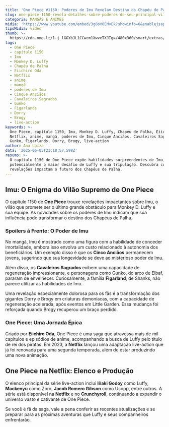 ```yaml
---
title: 'One Piece #1150: Poderes de Imu Revelam Destino do Chapéu de Palha'
slug: one-piece-1150-revela-detalhes-sobre-poderes-de-seu-principal-vilo-spoiler
categoria: MANGÁS E ANIMES
midia: 'https://www.youtube.com/embed/3g8oV0EMvEk?showinfo=0&enablejsapi=1'
tipoMidia: video
thumb: >-
  https://cdn.ome.lt/1-j_lGGYbJL1CCwcm1XwveTXJTg=/480x360/smart/extras/conteudos/luffy-shocked-in-one-piece.png
tags:
  - One Piece
  - capítulo 1150
  - Imu
  - Monkey D. Luffy
  - Chapéu de Palha
  - Eiichiro Oda
  - Netflix
  - anime
  - mangá
  - poderes de Imu
  - Cinque Anciãos
  - Cavaleiros Sagrados
  - Gunko
  - Figarlands
  - Dorry
  - Brogy
  - live-action
keywords: >-
  One Piece, capítulo 1150, Imu, Monkey D. Luffy, Chapéu de Palha, Eiichiro Oda,
  Netflix, anime, mangá, poderes de Imu, Cinque Anciãos, Cavaleiros Sagrados,
  Gunko, Figarlands, Dorry, Brogy, live-action
author: Ana Luiza
data: '2025-06-05T21:18:57.598Z'
resumo: >-
  O capítulo 1150 de One Piece expõe habilidades surpreendentes de Imu,
  potencialmente o maior desafio de Luffy e sua tripulação. Descubra como essas
  revelações impactam o futuro dos Chapéus de Palha.
---
```


## Imu: O Enigma do Vilão Supremo de One Piece

O capítulo 1150 de **One Piece** trouxe revelações impactantes sobre Imu, o vilão que promete ser o último grande obstáculo para Monkey D. Luffy e sua equipe. As novidades sobre os poderes de Imu indicam que sua influência pode transformar o destino dos Chapéus de Palha.

### Spoilers à Frente: O Poder de Imu

No mangá, Imu é mostrado como uma figura com a habilidade de conceder imortalidade, embora isso envolva um custo relacionado à autonomia dos beneficiários. Um exemplo disso é que os **Cinco Anciãos** permanecem jovens, sugerindo que sua longevidade se deve ao misterioso poder de Imu.

Além disso, os **Cavaleiros Sagrados** exibem uma capacidade de regeneração impressionante, e personagens como Gunko, do arco de Elbaf, pararam de envelhecer. Curiosamente, a família **Figarland**, de Shanks, não parece utilizar as habilidades de Imu.

Uma revelação especialmente dolorosa para os fãs é a transformação dos gigantes Dorry e Brogy em criaturas demoníacas, com a capacidade de regeneração acelerada, após eventos em Little Garden. Essa mudança foi reforçada quando Brogy recuperou um braço perdido.

### One Piece: Uma Jornada Épica

Criado por **Eiichiro Oda**, One Piece é uma saga que atravessa mais de mil capítulos e episódios de anime, acompanhando a busca de Luffy pelo título de rei dos piratas. Em 2023, a **Netflix** lançou uma adaptação live-action que já foi renovada para uma segunda temporada, além de estar produzindo uma nova animação.

## One Piece na Netflix: Elenco e Produção

O elenco principal da série live-action inclui **Iñaki Godoy** como Luffy, **Mackenyu** como Zoro, **Jacob Romero Gibson** como Usopp, entre outros. A série está disponível na **Netflix** e no **Crunchyroll**, continuando a expandir o universo vasto e cativante de One Piece.

Se você é fã da saga, vale a pena conferir as recentes atualizações e se preparar para as próximas aventuras que Luffy e seus companheiros enfrentarão.
